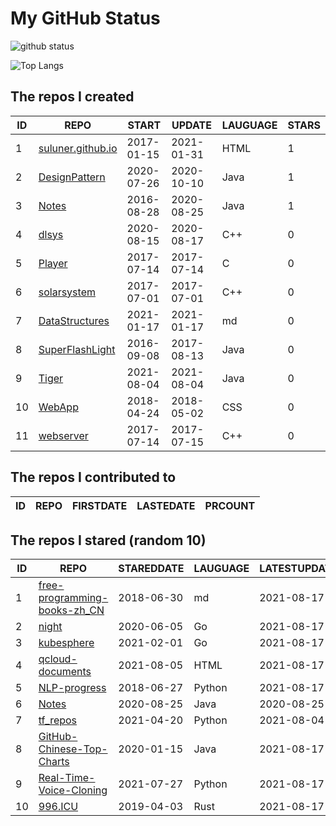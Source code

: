 # My GitHub Status

<img src="https://github-readme-stats-1.yihong0618.vercel.app/api?username=ThaddeusJiang&show_icons=true&&&hide_title=true&count_private=true" alt="github status" />

![Top Langs](https://github-readme-stats-1.yihong0618.vercel.app/api/top-langs/?username=ThaddeusJiang&layout=compact)

<!--START_SECTION:my_github-->
## The repos I created
| ID |                               REPO                                |   START    |   UPDATE   | LAUGUAGE | STARS |
|----|-------------------------------------------------------------------|------------|------------|----------|-------|
|  1 | [suluner.github.io](https://github.com/suluner/suluner.github.io) | 2017-01-15 | 2021-01-31 | HTML     |     1 |
|  2 | [DesignPattern](https://github.com/suluner/DesignPattern)         | 2020-07-26 | 2020-10-10 | Java     |     1 |
|  3 | [Notes](https://github.com/suluner/Notes)                         | 2016-08-28 | 2020-08-25 | Java     |     1 |
|  4 | [dlsys](https://github.com/suluner/dlsys)                         | 2020-08-15 | 2020-08-17 | C++      |     0 |
|  5 | [Player](https://github.com/suluner/Player)                       | 2017-07-14 | 2017-07-14 | C        |     0 |
|  6 | [solarsystem](https://github.com/suluner/solarsystem)             | 2017-07-01 | 2017-07-01 | C++      |     0 |
|  7 | [DataStructures](https://github.com/suluner/DataStructures)       | 2021-01-17 | 2021-01-17 | md       |     0 |
|  8 | [SuperFlashLight](https://github.com/suluner/SuperFlashLight)     | 2016-09-08 | 2017-08-13 | Java     |     0 |
|  9 | [Tiger](https://github.com/suluner/Tiger)                         | 2021-08-04 | 2021-08-04 | Java     |     0 |
| 10 | [WebApp](https://github.com/suluner/WebApp)                       | 2018-04-24 | 2018-05-02 | CSS      |     0 |
| 11 | [webserver](https://github.com/suluner/webserver)                 | 2017-07-14 | 2017-07-15 | C++      |     0 |

## The repos I contributed to
| ID | REPO | FIRSTDATE | LASTEDATE | PRCOUNT |
|----|------|-----------|-----------|---------|

## The repos I stared (random 10)
| ID |                                           REPO                                            | STAREDDATE | LAUGUAGE | LATESTUPDATE |
|----|-------------------------------------------------------------------------------------------|------------|----------|--------------|
|  1 | [free-programming-books-zh_CN](https://github.com/justjavac/free-programming-books-zh_CN) | 2018-06-30 | md       | 2021-08-17   |
|  2 | [night](https://github.com/talkgo/night)                                                  | 2020-06-05 | Go       | 2021-08-17   |
|  3 | [kubesphere](https://github.com/kubesphere/kubesphere)                                    | 2021-02-01 | Go       | 2021-08-17   |
|  4 | [qcloud-documents](https://github.com/tencentyun/qcloud-documents)                        | 2021-08-05 | HTML     | 2021-08-17   |
|  5 | [NLP-progress](https://github.com/sebastianruder/NLP-progress)                            | 2018-06-27 | Python   | 2021-08-17   |
|  6 | [Notes](https://github.com/suluner/Notes)                                                 | 2020-08-25 | Java     | 2020-08-25   |
|  7 | [tf_repos](https://github.com/lambdaji/tf_repos)                                          | 2021-04-20 | Python   | 2021-08-04   |
|  8 | [GitHub-Chinese-Top-Charts](https://github.com/kon9chunkit/GitHub-Chinese-Top-Charts)     | 2020-01-15 | Java     | 2021-08-17   |
|  9 | [Real-Time-Voice-Cloning](https://github.com/CorentinJ/Real-Time-Voice-Cloning)           | 2021-07-27 | Python   | 2021-08-17   |
| 10 | [996.ICU](https://github.com/996icu/996.ICU)                                              | 2019-04-03 | Rust     | 2021-08-17   |

<!--END_SECTION:my_github-->